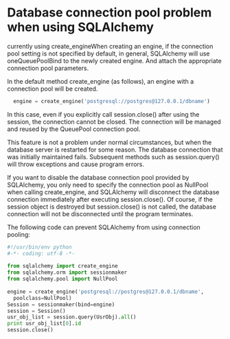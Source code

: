 # Database connection pool problem when using SQLAlchemy

currently using create_engineWhen creating an engine, if the connection pool setting is not specified by default, in general, SQLAlchemy will use oneQueuePoolBind to the newly created engine. And attach the appropriate connection pool parameters.

In the default method create_engine (as follows), an engine with a connection pool will be created.

```python
  engine = create_engine('postgresql://postgres@127.0.0.1/dbname')
```

In this case, even if you explicitly call session.close() after using the session, the connection cannot be closed. The connection will be managed and reused by the QueuePool connection pool.

This feature is not a problem under normal circumstances, but when the database server is restarted for some reason. The database connection that was initially maintained fails. Subsequent methods such as session.query() will throw exceptions and cause program errors.

If you want to disable the database connection pool provided by SQLAlchemy, you only need to specify the connection pool as NullPool when calling create_engine, and SQLAlchemy will disconnect the database connection immediately after executing session.close(). Of course, if the session object is destroyed but session.close() is not called, the database connection will not be disconnected until the program terminates.

The following code can prevent SQLAlchemy from using connection pooling:

```python
#!/usr/bin/env python
#-*- coding: utf-8 -*-
 
from sqlalchemy import create_engine
from sqlalchemy.orm import sessionmaker
from sqlalchemy.pool import NullPool
 
engine = create_engine('postgresql://postgres@127.0.0.1/dbname',
  poolclass=NullPool)
Session = sessionmaker(bind=engine)
session = Session()
usr_obj_list = session.query(UsrObj).all()
print usr_obj_list[0].id
session.close()
```
